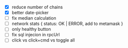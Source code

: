 - [x] reduce number of chains
- [x] better date-picker
- [ ] fix median calculation
- [ ] network stats { status: OK | ERROR, add to metamask }
- [ ] only healthy button
- [ ] fix sql injecion in rpcUrl
- [ ] click vs click+cmd vs toggle all
